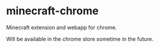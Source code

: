minecraft-chrome
================

Minecraft extension and webapp for chrome.

Will be available in the chrome store sometime in the future.